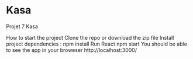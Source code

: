 # Kasa

Projet 7 Kasa

How to start the project
Clone the repo or download the zip file
Install project dependencies : npm install
Run React npm start
You should be able to see the app in your broweser http://localhost:3000/